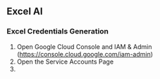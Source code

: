 ## Excel AI

### Excel Credentials Generation

1. Open Google Cloud Console and IAM & Admin (https://console.cloud.google.com/iam-admin)
2. Open the Service Accounts Page
3.
